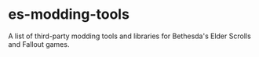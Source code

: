 # es-modding-tools
A list of third-party modding tools and libraries for Bethesda's Elder Scrolls and Fallout games.
